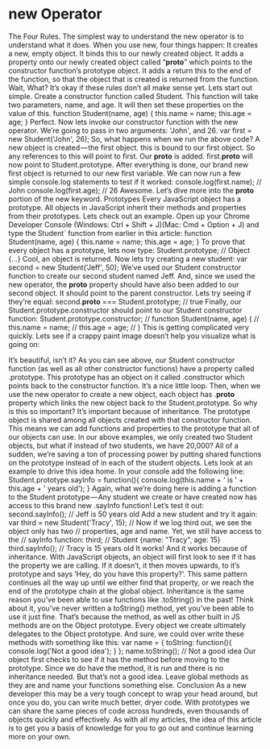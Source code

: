 new Operator
==================

The Four Rules.
The simplest way to understand the new operator is to understand what it does. When you use new, four things happen:
It creates a new, empty object.
It binds this to our newly created object.
It adds a property onto our newly created object called “__proto__” which points to the constructor function’s prototype object.
It adds a return this to the end of the function, so that the object that is created is returned from the function.
Wait, What?
It’s okay if these rules don’t all make sense yet. Lets start out simple. Create a constructor function called Student. This function will take two parameters, name, and age. It will then set these properties on the value of this.
function Student(name, age) {
  this.name = name;
  this.age = age;
}
Perfect. Now lets invoke our constructor function with the new operator. We’re going to pass in two arguments: 'John', and 26.
var first = new Student('John', 26);
So, what happens when we run the above code?
A new object is created — the first object.
this is bound to our first object. So any references to this will point to first.
Our __proto__ is added. first.__proto__ will now point to Student.prototype.
After everything is done, our brand new first object is returned to our new first variable.
We can now run a few simple console.log statements to test if it worked:
console.log(first.name);
// John
console.log(first.age);
// 26
Awesome. Let’s dive more into the __proto__ portion of the new keyword.
Prototypes
Every JavaScript object has a prototype. All objects in JavaScript inherit their methods and properties from their prototypes.
Lets check out an example. Open up your Chrome Developer Console (Windows: Ctrl + Shift + J)(Mac: Cmd + Option + J) and type the Student` function from earlier in this article:
function Student(name, age) {
  this.name = name;
  this.age = age;
}
To prove that every object has a prototype, lets now type:
Student.prototype;
// Object {...}
Cool, an object is returned. Now lets try creating a new student:
var second = new Student('Jeff', 50);
We’ve used our Student constructor function to create our second student named Jeff. And, since we used the new operator, the __proto__ property should have also been added to our second object. It should point to the parent constructor. Lets try seeing if they’re equal:
second.__proto__ === Student.prototype;
// true
Finally, our Student.prototype.constructor should point to our Student constructor function:
Student.prototype.constructor;
//  function Student(name, age) {
//    this.name = name;
//    this.age = age;
//  }
This is getting complicated very quickly. Lets see if a crappy paint image doesn’t help you visualize what is going on:

It’s beautiful, isn’t it?
As you can see above, our Student constructor function (as well as all other constructor functions) have a property called .prototype. This prototype has an object on it called .constructor which points back to the constructor function. It’s a nice little loop. Then, when we use the new operator to create a new object, each object has .__proto__ property which links the new object back to the Student.prototype.
So why is this so important?
It’s important because of inheritance. The prototype object is shared among all objects created with that constructor function. This means we can add functions and properties to the prototype that all of our objects can use.
In our above examples, we only created two Student objects, but what if instead of two students, we have 20,000? All of a sudden, we’re saving a ton of processing power by putting shared functions on the prototype instead of in each of the student objects.
Lets look at an example to drive this idea home. In your console add the following line:
Student.prototype.sayInfo = function(){
  console.log(this.name + ' is ' + this.age + ' years old');
}
Again, what we’re doing here is adding a function to the Student prototype — Any student we create or have created now has access to this brand new .sayInfo function! Let’s test it out:
second.sayInfo();
// Jeff is 50 years old
Add a new student and try it again:
var third = new Student('Tracy', 15);
// Now if we log third out, we see the object only has two
// properties, age and name. Yet, we still have access to the
// sayInfo function:
third;
// Student {name: "Tracy", age: 15}
third.sayInfo();
// Tracy is 15 years old
It works! And it works because of inheritance. With JavaScript objects, an object will first look to see if it has the property we are calling. If it doesn’t, it then moves upwards, to it’s prototype and says ‘Hey, do you have this property?’. This same pattern continues all the way up until we either find that property, or we reach the end of the prototype chain at the global object.
Inheritance is the same reason you’ve been able to use functions like .toString() in the past! Think about it, you’ve never written a toString() method, yet you’ve been able to use it just fine. That’s because the method, as well as other built in JS methods are on the Object prototype. Every object we create ultimately delegates to the Object prototype. And sure, we could over write these methods with something like this:
var name = {
  toString: function(){
    console.log('Not a good idea');
  }
};
name.toString();
// Not a good idea
Our object first checks to see if it has the method before moving to the prototype. Since we do have the method, it is run and there is no inheritance needed. But that’s not a good idea. Leave global methods as they are and name your functions something else.
Conclusion
As a new developer this may be a very tough concept to wrap your head around, but once you do, you can write much better, dryer code. With prototypes we can share the same pieces of code across hundreds, even thousands of objects quickly and effectively. As with all my articles, the idea of this article is to get you a basis of knowledge for you to go out and continue learning more on your own.
